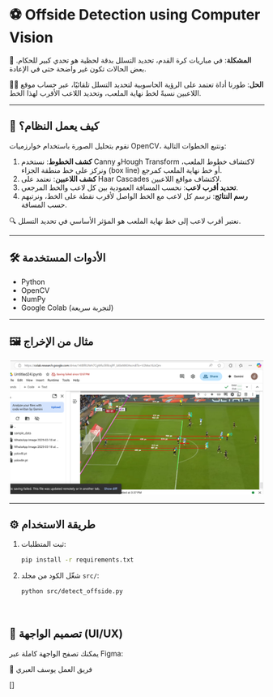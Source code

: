 # ⚽ Offside Detection using Computer Vision

🎯 **المشكلة**: في مباريات كرة القدم، تحديد التسلل بدقة لحظية هو تحدي كبير للحكام. بعض الحالات تكون غير واضحة حتى في الإعادة.

👨‍💻 **الحل**: طورنا أداة تعتمد على الرؤية الحاسوبية لتحديد التسلل تلقائيًا، عبر حساب موقع اللاعبين نسبةً لخط نهاية الملعب، وتحديد اللاعب الأقرب لهذا الخط.

---

## 🧠 كيف يعمل النظام؟

نقوم بتحليل الصورة باستخدام خوارزميات OpenCV، ونتبع الخطوات التالية:

1. **كشف الخطوط**: نستخدم Canny وHough Transform لاكتشاف خطوط الملعب، ونركز على خط منطقة الجزاء (box line) أو خط نهاية الملعب كمرجع.
2. **كشف اللاعبين**: نعتمد على Haar Cascades لاكتشاف مواقع اللاعبين.
3. **تحديد أقرب لاعب**: نحسب المسافة العمودية بين كل لاعب والخط المرجعي.
4. **رسم النتائج**: نرسم كل لاعب مع الخط الواصل لأقرب نقطة على الخط، ونرتبهم حسب المسافة.

🔍 نعتبر أقرب لاعب إلى خط نهاية الملعب هو المؤثر الأساسي في تحديد التسلل.

---

## 🛠️ الأدوات المستخدمة

- Python
- OpenCV
- NumPy
- Google Colab (لتجربة سريعة)

---

## 🖼️ مثال من الإخراج

<p align="center">
  <img src="output-image.png" alt="Sample Output" width="500"/>
</p>

---

## ⚙️ طريقة الاستخدام

1. ثبت المتطلبات:
   ```bash
   pip install -r requirements.txt

2. شغّل الكود من مجلد `src/`:
   ```bash
   python src/detect_offside.py




## 🎨 تصميم الواجهة (UI/UX)

يمكنك تصفح الواجهة كاملة عبر Figma:






🤝 فريق العمل
يوسف العبري

[]


